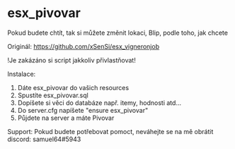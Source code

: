 # esx_pivovar
Pokud budete chtít, tak si můžete změnit lokaci, Blip, podle toho, jak chcete

Originál: https://github.com/xSenSi/esx_vigneronjob

!Je zakázáno si script jakkoliv přivlastňovat!

Instalace:
1. Dáte esx_pivovar do vašich resources
2. Spustíte esx_pivovar.sql
3. Dopíšete si věci do databáze např. itemy, hodnosti atd...
4. Do server.cfg napíšete "ensure esx_pivovar"
5. Půjdete na server a máte Pivovar

Support:
Pokud budete potřebovat pomoct, neváhejte se na mě obrátit
discord: samuel64#5943
